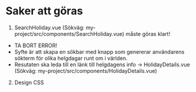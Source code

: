 # Saker att göras

1. SearchHoliday.vue (Sökväg: my-project/src/components/SearchHoliday.vue) måste göras klart!
* TA BORT ERROR!
* Syfte är att skapa en sökbar med knapp som genererar användarens sökterm för olika helgdagar runt om i världen.
* Resutaten ska leda till en länk till helgdagens info -> HolidayDetails.vue (Sökväg: my-project/src/components/HolidayDetails.vue)

2. Design CSS
